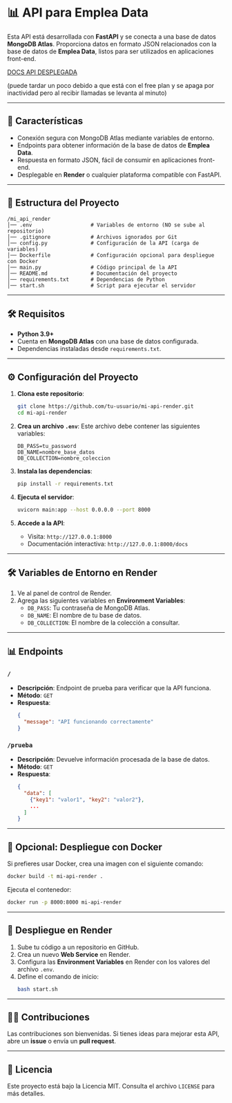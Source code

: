 # 📊 API para Emplea Data

Esta API está desarrollada con **FastAPI** y se conecta a una base de datos **MongoDB Atlas**. Proporciona datos en formato JSON relacionados con la base de datos de **Emplea Data**, listos para ser utilizados en aplicaciones front-end.

[DOCS API DESPLEGADA](https://api-emplea-data.onrender.com/docs)

(puede tardar un poco debido a que está con el free plan y se apaga por inactividad pero al recibir llamadas se levanta al minuto)

---

## 🚀 **Características**
- Conexión segura con MongoDB Atlas mediante variables de entorno.
- Endpoints para obtener información de la base de datos de **Emplea Data**.
- Respuesta en formato JSON, fácil de consumir en aplicaciones front-end.
- Desplegable en **Render** o cualquier plataforma compatible con FastAPI.

---

## 📂 **Estructura del Proyecto**
```
/mi_api_render
│── .env                   # Variables de entorno (NO se sube al repositorio)
│── .gitignore             # Archivos ignorados por Git
│── config.py              # Configuración de la API (carga de variables)
│── Dockerfile             # Configuración opcional para despliegue con Docker
│── main.py                # Código principal de la API
│── README.md              # Documentación del proyecto
│── requirements.txt       # Dependencias de Python
│── start.sh               # Script para ejecutar el servidor
```

---

## 🛠️ **Requisitos**
- **Python 3.9+**
- Cuenta en **MongoDB Atlas** con una base de datos configurada.
- Dependencias instaladas desde `requirements.txt`.

---

## ⚙️ **Configuración del Proyecto**
1. **Clona este repositorio**:
   ```bash
   git clone https://github.com/tu-usuario/mi-api-render.git
   cd mi-api-render
   ```

2. **Crea un archivo `.env`**:
   Este archivo debe contener las siguientes variables:
   ```
   DB_PASS=tu_password
   DB_NAME=nombre_base_datos
   DB_COLLECTION=nombre_coleccion
   ```

3. **Instala las dependencias**:
   ```bash
   pip install -r requirements.txt
   ```

4. **Ejecuta el servidor**:
   ```bash
   uvicorn main:app --host 0.0.0.0 --port 8000
   ```

5. **Accede a la API**:
   - Visita: `http://127.0.0.1:8000`
   - Documentación interactiva: `http://127.0.0.1:8000/docs`

---

## 🛠️ **Variables de Entorno en Render**
1. Ve al panel de control de Render.
2. Agrega las siguientes variables en **Environment Variables**:
   - `DB_PASS`: Tu contraseña de MongoDB Atlas.
   - `DB_NAME`: El nombre de tu base de datos.
   - `DB_COLLECTION`: El nombre de la colección a consultar.

---

## 📊 **Endpoints**
### `/`
- **Descripción**: Endpoint de prueba para verificar que la API funciona.
- **Método**: `GET`
- **Respuesta**:
  ```json
  {
    "message": "API funcionando correctamente"
  }
  ```

### `/prueba`
- **Descripción**: Devuelve información procesada de la base de datos.
- **Método**: `GET`
- **Respuesta**:
  ```json
  {
    "data": [
      {"key1": "valor1", "key2": "valor2"},
      ...
    ]
  }
  ```

---

## 🐳 **Opcional: Despliegue con Docker**
Si prefieres usar Docker, crea una imagen con el siguiente comando:
```bash
docker build -t mi-api-render .
```

Ejecuta el contenedor:
```bash
docker run -p 8000:8000 mi-api-render
```

---

## 🚀 **Despliegue en Render**
1. Sube tu código a un repositorio en GitHub.
2. Crea un nuevo **Web Service** en Render.
3. Configura las **Environment Variables** en Render con los valores del archivo `.env`.
4. Define el comando de inicio:
   ```bash
   bash start.sh
   ```

---

## 👨‍💻 **Contribuciones**
Las contribuciones son bienvenidas. Si tienes ideas para mejorar esta API, abre un **issue** o envía un **pull request**.

---

## 📄 **Licencia**
Este proyecto está bajo la Licencia MIT. Consulta el archivo `LICENSE` para más detalles.
